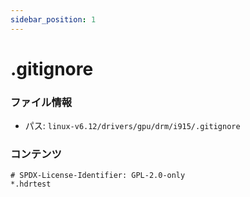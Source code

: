```yaml
---
sidebar_position: 1
---
```

# .gitignore

### ファイル情報

- パス: `linux-v6.12/drivers/gpu/drm/i915/.gitignore`

### コンテンツ

```gitignore
# SPDX-License-Identifier: GPL-2.0-only
*.hdrtest

```
